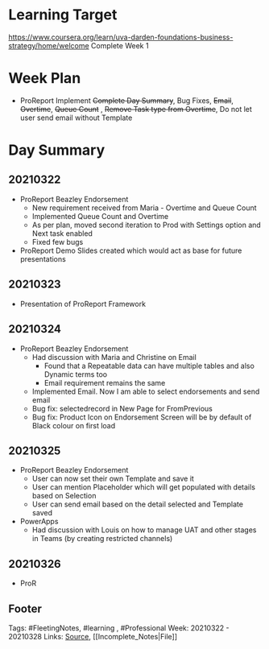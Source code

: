 # Learning Target
https://www.coursera.org/learn/uva-darden-foundations-business-strategy/home/welcome
Complete Week 1 
 
# Week Plan
- ProReport Implement ~~Complete Day Summary~~, Bug Fixes, ~~Email~~, ~~Overtime~~, ~~Queue Count~~ , ~~Remove Task type from Overtime~~, Do not let user send email without Template


# Day Summary
## 20210322
- ProReport Beazley Endorsement
	- New requirement received from Maria - Overtime and Queue Count
	- Implemented Queue Count and Overtime
	- As per plan, moved second iteration to Prod with Settings option and Next task enabled
	- Fixed few bugs
- ProReport Demo Slides created which would act as base for future presentations

## 20210323
- Presentation of ProReport Framework

## 20210324
- ProReport Beazley Endorsement
	- Had discussion with Maria and Christine on Email
		- Found that a Repeatable data can have multiple tables and also Dynamic terms too
		- Email requirement remains the same
	- Implemented Email. Now I am able to select endorsements and send email
	- Bug fix: selectedrecord in New Page for FromPrevious
	- Bug fix: Product Icon on Endorsement Screen will be by default of Black colour on first load

## 20210325
- ProReport Beazley Endorsement
	- User can now set their own Template and save it
	- User can mention Placeholder which will get populated with details based on Selection
	- User can send email based on the detail selected and Template saved
- PowerApps
	- Had discussion with Louis on how to manage UAT and other stages in Teams (by creating restricted channels)

## 20210326
- ProR

## Footer

Tags: #FleetingNotes, #learning , #Professional
Week: 20210322 - 20210328
Links: 
[Source](template.md), [[Incomplete_Notes|File]]

<!--
Comment -   
-->
<!--stackedit_data:
eyJoaXN0b3J5IjpbLTEyOTkzNTg4MDYsMjYwMzQ4Mjc0LC0xOD
kzNTg2NzAyLDEyMDg0NjYyMDgsLTEyNDE1NDY5NTUsODg3OTg3
NzQ0LC0zMzg1Mjc0ODksMTg0ODIxMzAxNiw4ODQxNDA4MDFdfQ
==
-->